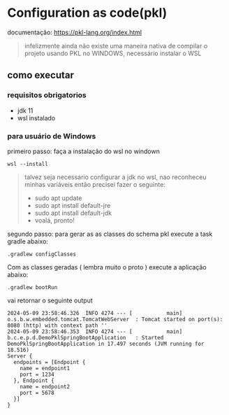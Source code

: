 # Configuration as code(pkl)

documentação: https://pkl-lang.org/index.html

> infelizmente ainda não existe uma maneira nativa de compilar o projeto usando PKL no WINDOWS, necessário instalar o WSL

## como executar

### requisitos obrigatorios
- jdk 11
- wsl instalado

### para usuário de Windows

primeiro passo: 
faça a instalação do wsl no windown
```shell
wsl --install
```
> talvez seja necessario configurar a jdk no wsl, nao reconheceu minhas variáveis então precisei fazer o seguinte:
> - sudo apt update
> - sudo apt install default-jre
> - sudo apt install default-jdk
> - voalá, pronto!

segundo passo:
para gerar as as classes do schema pkl execute a task gradle abaixo:

```shell
.gradlew configClasses
```

Com as classes geradas ( lembra muito o proto ) execute a aplicação abaixo:

```shell
.gradlew bootRun
```

vai retornar o seguinte output 
```shell
2024-05-09 23:58:46.326  INFO 4274 --- [           main] o.s.b.w.embedded.tomcat.TomcatWebServer  : Tomcat started on port(s): 8080 (http) with context path ''
2024-05-09 23:58:46.353  INFO 4274 --- [           main] b.c.e.p.d.DemoPklSpringBootApplication   : Started DemoPklSpringBootApplication in 17.497 seconds (JVM running for 18.516)
Server {
  endpoints = [Endpoint {
    name = endpoint1
    port = 1234
  }, Endpoint {
    name = endpoint2
    port = 5678
  }]
}

```